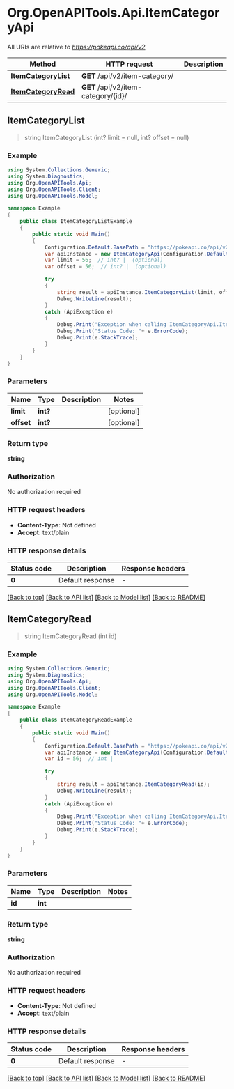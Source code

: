 # Org.OpenAPITools.Api.ItemCategoryApi

All URIs are relative to *https://pokeapi.co/api/v2*

Method | HTTP request | Description
------------- | ------------- | -------------
[**ItemCategoryList**](ItemCategoryApi.md#itemcategorylist) | **GET** /api/v2/item-category/ | 
[**ItemCategoryRead**](ItemCategoryApi.md#itemcategoryread) | **GET** /api/v2/item-category/{id}/ | 



## ItemCategoryList

> string ItemCategoryList (int? limit = null, int? offset = null)



### Example

```csharp
using System.Collections.Generic;
using System.Diagnostics;
using Org.OpenAPITools.Api;
using Org.OpenAPITools.Client;
using Org.OpenAPITools.Model;

namespace Example
{
    public class ItemCategoryListExample
    {
        public static void Main()
        {
            Configuration.Default.BasePath = "https://pokeapi.co/api/v2";
            var apiInstance = new ItemCategoryApi(Configuration.Default);
            var limit = 56;  // int? |  (optional) 
            var offset = 56;  // int? |  (optional) 

            try
            {
                string result = apiInstance.ItemCategoryList(limit, offset);
                Debug.WriteLine(result);
            }
            catch (ApiException e)
            {
                Debug.Print("Exception when calling ItemCategoryApi.ItemCategoryList: " + e.Message );
                Debug.Print("Status Code: "+ e.ErrorCode);
                Debug.Print(e.StackTrace);
            }
        }
    }
}
```

### Parameters


Name | Type | Description  | Notes
------------- | ------------- | ------------- | -------------
 **limit** | **int?**|  | [optional] 
 **offset** | **int?**|  | [optional] 

### Return type

**string**

### Authorization

No authorization required

### HTTP request headers

- **Content-Type**: Not defined
- **Accept**: text/plain


### HTTP response details
| Status code | Description | Response headers |
|-------------|-------------|------------------|
| **0** | Default response |  -  |

[[Back to top]](#)
[[Back to API list]](../README.md#documentation-for-api-endpoints)
[[Back to Model list]](../README.md#documentation-for-models)
[[Back to README]](../README.md)


## ItemCategoryRead

> string ItemCategoryRead (int id)



### Example

```csharp
using System.Collections.Generic;
using System.Diagnostics;
using Org.OpenAPITools.Api;
using Org.OpenAPITools.Client;
using Org.OpenAPITools.Model;

namespace Example
{
    public class ItemCategoryReadExample
    {
        public static void Main()
        {
            Configuration.Default.BasePath = "https://pokeapi.co/api/v2";
            var apiInstance = new ItemCategoryApi(Configuration.Default);
            var id = 56;  // int | 

            try
            {
                string result = apiInstance.ItemCategoryRead(id);
                Debug.WriteLine(result);
            }
            catch (ApiException e)
            {
                Debug.Print("Exception when calling ItemCategoryApi.ItemCategoryRead: " + e.Message );
                Debug.Print("Status Code: "+ e.ErrorCode);
                Debug.Print(e.StackTrace);
            }
        }
    }
}
```

### Parameters


Name | Type | Description  | Notes
------------- | ------------- | ------------- | -------------
 **id** | **int**|  | 

### Return type

**string**

### Authorization

No authorization required

### HTTP request headers

- **Content-Type**: Not defined
- **Accept**: text/plain


### HTTP response details
| Status code | Description | Response headers |
|-------------|-------------|------------------|
| **0** | Default response |  -  |

[[Back to top]](#)
[[Back to API list]](../README.md#documentation-for-api-endpoints)
[[Back to Model list]](../README.md#documentation-for-models)
[[Back to README]](../README.md)

